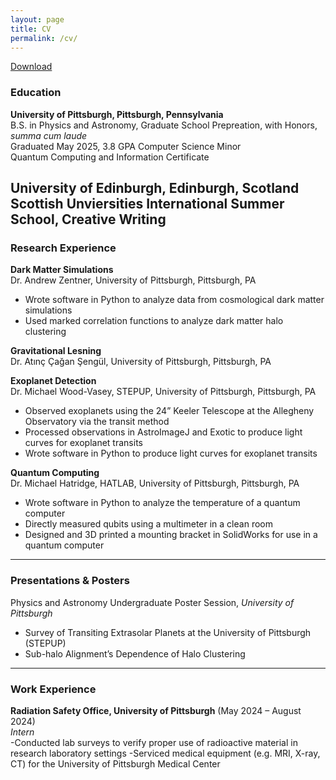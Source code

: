 ```yaml
---
layout: page
title: CV
permalink: /cv/
---
```


[Download](https://pitt-my.sharepoint.com/:w:/g/personal/npj16_pitt_edu/ES7MgxDwLvhPsO1cabKxPk8Bxi4HOhscGWiiuh9hxy_64w?e=n9GzOE)

### **Education**
**University of Pittsburgh, Pittsburgh, Pennsylvania**  
B.S. in Physics and Astronomy, Graduate School Prepreation, with Honors, *summa cum laude*  
    Graduated May 2025, 3.8 GPA
    Computer Science Minor  
    Quantum Computing and Information Certificate  

**University of Edinburgh, Edinburgh, Scotland**  
Scottish Unviersities International Summer School, Creative Writing
---
### **Research Experience**
**Dark Matter Simulations**  
Dr. Andrew Zentner, University of Pittsburgh, Pittsburgh, PA  
- Wrote software in Python to analyze data from cosmological dark matter simulations
- Used marked correlation functions to analyze dark matter halo clustering

**Gravitational Lesning**  
Dr. Atınç Çağan Şengül, University of Pittsburgh, Pittsburgh, PA  

**Exoplanet Detection**  
Dr. Michael Wood-Vasey, STEPUP, University of Pittsburgh, Pittsburgh, PA  
- Observed exoplanets using the 24” Keeler Telescope at the Allegheny Observatory via the transit method
- Processed observations in AstroImageJ and Exotic to produce light curves for exoplanet transits
- Wrote software in Python to produce light curves for exoplanet transits

**Quantum Computing**  
Dr. Michael Hatridge, HATLAB, University of Pittsburgh, Pittsburgh, PA  
- Wrote software in Python to analyze the temperature of a quantum computer
- Directly measured qubits using a multimeter in a clean room
- Designed and 3D printed a mounting bracket in SolidWorks for use in a quantum computer
---
### Presentations & Posters
Physics and Astronomy Undergraduate Poster Session, *University of Pittsburgh*  
- Survey of Transiting Extrasolar Planets at the University of Pittsburgh (STEPUP)
- Sub-halo Alignment’s Dependence of Halo Clustering
---
### Work Experience
**Radiation Safety Office, University of Pittsburgh** (May 2024 – August 2024)  
*Intern*  
-Conducted lab surveys to verify proper use of radioactive material in research laboratory settings
-Serviced medical equipment (e.g. MRI, X-ray, CT) for the University of Pittsburgh Medical Center